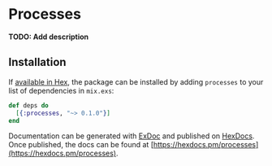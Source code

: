 # Processes

**TODO: Add description**

## Installation

If [available in Hex](https://hex.pm/docs/publish), the package can be installed
by adding `processes` to your list of dependencies in `mix.exs`:

```elixir
def deps do
  [{:processes, "~> 0.1.0"}]
end
```

Documentation can be generated with [ExDoc](https://github.com/elixir-lang/ex_doc)
and published on [HexDocs](https://hexdocs.pm). Once published, the docs can
be found at [https://hexdocs.pm/processes](https://hexdocs.pm/processes).

